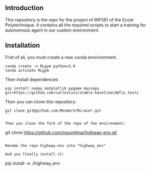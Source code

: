 ## Introduction
This repository is the repo for the project of INF581 of the Ecole Polytechnique. It contains all the required scripts to start a training for autonomous agent in our custom environment.

## Installation
Frist of all, you must create a new conda environmnent. 

```
conda create -n RLgym python=3.9
conda activate RLgym
```


Then install dependencies
```
pip install numpy matplotlib pygame moviepy git+https://github.com/carlosluis/stable-baselines3@fix_tests
```

Then you can clone this repository:
```
git clone git@github.com:MesmerV/RLracer.git 
``

Then you clone the fork of the repo of the environment:
```
git clone https://github.com/maumlima/highway-env.git
```

Rename the repo highway-env into "highway_env"

And you finally install it:

```
pip install -e ./highway_env
```